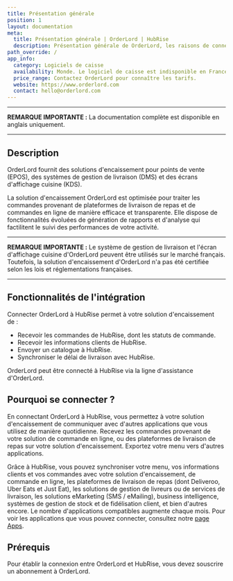 ```yaml
---
title: Présentation générale
position: 1
layout: documentation
meta:
  title: Présentation générale | OrderLord | HubRise
  description: Présentation générale de OrderLord, les raisons de connecter votre caisse à HubRise et les fonctionnalités de l'intégration avec HubRise.
path_override: /
app_info:
  category: Logiciels de caisse
  availability: Monde. Le logiciel de caisse est indisponible en France.
  price_range: Contactez OrderLord pour connaître les tarifs.
  website: https://www.orderlord.com
  contact: hello@orderlord.com
---
```


---

**REMARQUE IMPORTANTE :** La documentation complète est disponible <Link to="/apps/orderlord" addLocalePrefix={false}>en anglais uniquement</Link>.

---

## Description

OrderLord fournit des solutions d'encaissement pour points de vente (EPOS), des systèmes de gestion de livraison (DMS) et des écrans d'affichage cuisine (KDS).

La solution d'encaissement OrderLord est optimisée pour traiter les commandes provenant de plateformes de livraison de repas et de commandes en ligne de manière efficace et transparente. Elle dispose de fonctionnalités évoluées de génération de rapports et d'analyse qui factilitent le suivi des performances de votre activité.

---

**REMARQUE IMPORTANTE :** Le système de gestion de livraison et l'écran d'affichage cuisine d'OrderLord peuvent être utilisés sur le marché français. Toutefois, la solution d'encaissement d'OrderLord n'a pas été certifiée selon les lois et réglementations françaises.

---

## Fonctionnalités de l'intégration

Connecter OrderLord à HubRise permet à votre solution d'encaissement de :

- Recevoir les commandes de HubRise, dont les statuts de commande.
- Recevoir les informations clients de HubRise.
- Envoyer un catalogue à HubRise.
- Synchroniser le délai de livraison avec HubRise.

OrderLord peut être connecté à HubRise via la ligne d'assistance d'OrderLord.

## Pourquoi se connecter ?

En connectant OrderLord à HubRise, vous permettez à votre solution d'encaissement de communiquer avec d'autres applications que vous utilisez de manière quotidienne. Recevez les commandes provenant de votre solution de commande en ligne, ou des plateformes de livraison de repas sur votre solution d'encaissement. Exportez votre menu vers d'autres applications.

Grâce à HubRise, vous pouvez synchroniser votre menu, vos informations clients et vos commandes avec votre solution d'encaissement, de commande en ligne, les plateformes de livraison de repas (dont Deliveroo, Uber Eats et Just Eat), les solutions de gestion de livreurs ou de services de livraison, les solutions eMarketing (SMS / eMailing), business intelligence, systèmes de gestion de stock et de fidélisation client, et bien d'autres encore. Le nombre d'applications compatibles augmente chaque mois. Pour voir les applications que vous pouvez connecter, consultez notre [page Apps](/apps).

## Prérequis

Pour établir la connexion entre OrderLord et HubRise, vous devez souscrire un abonnement à OrderLord.
